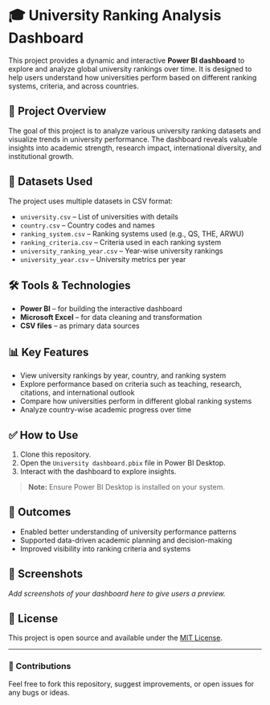 # 🎓 University Ranking Analysis Dashboard

This project provides a dynamic and interactive **Power BI dashboard** to explore and analyze global university rankings over time. It is designed to help users understand how universities perform based on different ranking systems, criteria, and across countries.

## 📌 Project Overview

The goal of this project is to analyze various university ranking datasets and visualize trends in university performance. The dashboard reveals valuable insights into academic strength, research impact, international diversity, and institutional growth.

## 📁 Datasets Used

The project uses multiple datasets in CSV format:

- `university.csv` – List of universities with details
- `country.csv` – Country codes and names
- `ranking_system.csv` – Ranking systems used (e.g., QS, THE, ARWU)
- `ranking_criteria.csv` – Criteria used in each ranking system
- `university_ranking_year.csv` – Year-wise university rankings
- `university_year.csv` – University metrics per year

## 🛠 Tools & Technologies

- **Power BI** – for building the interactive dashboard
- **Microsoft Excel** – for data cleaning and transformation
- **CSV files** – as primary data sources

## 📊 Key Features

- View university rankings by year, country, and ranking system
- Explore performance based on criteria such as teaching, research, citations, and international outlook
- Compare how universities perform in different global ranking systems
- Analyze country-wise academic progress over time

## ✅ How to Use

1. Clone this repository.
2. Open the `University dashboard.pbix` file in Power BI Desktop.
3. Interact with the dashboard to explore insights.

> **Note:** Ensure Power BI Desktop is installed on your system.

## 🎯 Outcomes

- Enabled better understanding of university performance patterns
- Supported data-driven academic planning and decision-making
- Improved visibility into ranking criteria and systems

## 📌 Screenshots

_Add screenshots of your dashboard here to give users a preview._

## 📜 License

This project is open source and available under the [MIT License](LICENSE).

---

### 🙌 Contributions

Feel free to fork this repository, suggest improvements, or open issues for any bugs or ideas.

